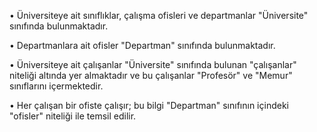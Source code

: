 • Üniversiteye ait sınıflıklar, çalışma ofisleri ve departmanlar "Üniversite" sınıfında bulunmaktadır.

• Departmanlara ait ofisler "Departman" sınıfında bulunmaktadır.

• Üniversiteye ait çalışanlar "Üniversite" sınıfında bulunan "çalışanlar" niteliği altında yer almaktadır ve bu çalışanlar "Profesör" ve "Memur" sınıflarını içermektedir.

• Her çalışan bir ofiste çalışır; bu bilgi "Departman" sınıfının içindeki "ofisler" niteliği ile temsil edilir.